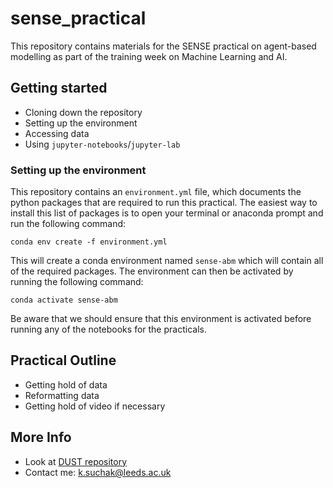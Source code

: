 # sense_practical

This repository contains materials for the SENSE practical on agent-based
modelling as part of the training week on Machine Learning and AI.

## Getting started

* Cloning down the repository
* Setting up the environment
* Accessing data
* Using `jupyter-notebooks`/`jupyter-lab`

### Setting up the environment

This repository contains an `environment.yml` file, which documents the python
packages that are required to run this practical.
The easiest way to install this list of packages is to open your terminal or
anaconda prompt and run the following command:
```
conda env create -f environment.yml
```
This will create a conda environment named `sense-abm` which will contain all of
the required packages.
The environment can then be activated by running the following command:
```
conda activate sense-abm
```
Be aware that we should ensure that this environment is activated before running
any of the notebooks for the practicals.

## Practical Outline

* Getting hold of data
* Reformatting data
* Getting hold of video if necessary

## More Info

* Look at [DUST repository](https://github.com/urban-analytics/dust)
* Contact me: k.suchak@leeds.ac.uk

